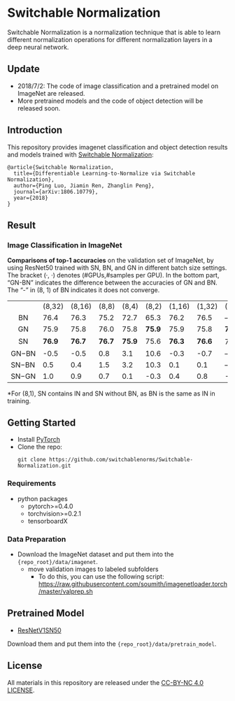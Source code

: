 # Switchable Normalization

Switchable Normalization is a normalization technique that is able to learn different normalization operations for different normalization layers in a deep neural network.

## Update

- 2018/7/2: The code of image classification and a pretrained model on ImageNet are released.
- More pretrained models and the code of object detection will be released soon.

## Introduction

This repository provides imagenet classification and object detection results and models trained with [Switchable Normalization](https://arxiv.org/abs/1806.10779):

```
@article{Switchable Normalization,
  title={Differentiable Learning-to-Normalize via Switchable Normalization},
  author={Ping Luo, Jiamin Ren, Zhanglin Peng},
  journal={arXiv:1806.10779},
  year={2018}
}
```
## Result
### Image Classification in ImageNet
**Comparisons of top-1 accuracies** on the validation set of ImageNet, by using ResNet50 trained with SN, BN, and GN in different batch size settings. The bracket (·, ·) denotes (#GPUs,#samples per GPU). In the bottom part, “GN-BN” indicates the difference between the accuracies of GN and BN. The “-” in (8, 1) of BN indicates it does not converge.
<table>
<tbody>
<tr class="odd">
<td style="text-align: left;"></td>
<td style="text-align: left;">(8,32)</td>
<td style="text-align: left;">(8,16)</td>
<td style="text-align: left;">(8,8)</td>
<td style="text-align: left;">(8,4)</td>
<td style="text-align: left;">(8,2)</td>
<td style="text-align: left;">(1,16)</td>
<td style="text-align: left;">(1,32)</td>
<td style="text-align: left;">(8,1)</td>
<td style="text-align: left;">(1,8)</td>
</tr>
<tr class="even">
<td style="text-align: center;">BN <span class="citation" data-cites="BN"></span></td>
<td style="text-align: left;">76.4</td>
<td style="text-align: left;">76.3</td>
<td style="text-align: left;">75.2</td>
<td style="text-align: left;">72.7</td>
<td style="text-align: left;">65.3</td>
<td style="text-align: left;">76.2</td>
<td style="text-align: left;">76.5</td>
<td style="text-align: left;">–</td>
<td style="text-align: left;">75.4</td>
</tr>
<tr class="odd">
<td style="text-align: center;">GN <span class="citation" data-cites="GN"></span></td>
<td style="text-align: left;">75.9</td>
<td style="text-align: left;">75.8</td>
<td style="text-align: left;">76.0</td>
<td style="text-align: left;">75.8</td>
<td style="text-align: left;"><strong>75.9</strong></td>
<td style="text-align: left;">75.9</td>
<td style="text-align: left;">75.8</td>
<td style="text-align: left;"><strong>75.5</strong></td>
<td style="text-align: left;">75.5</td>
</tr>
<tr class="even">
<td style="text-align: center;">SN</td>
<td style="text-align: left;"><strong>76.9</strong></td>
<td style="text-align: left;"><strong>76.7</strong></td>
<td style="text-align: left;"><strong>76.7</strong></td>
<td style="text-align: left;"><strong>75.9</strong></td>
<td style="text-align: left;">75.6</td>
<td style="text-align: left;"><strong>76.3</strong></td>
<td style="text-align: left;"><strong>76.6</strong></td>
<td style="text-align: left;">75.0<sup>*</sup></td>
<td style="text-align: left;"><strong>75.9</strong></td>
</tr>
<tr class="odd">
<td style="text-align: left;"><span>GN</span><span class="math inline">−</span><span>BN</span></td>
<td style="text-align: left;">-0.5</td>
<td style="text-align: left;">-0.5</td>
<td style="text-align: left;">0.8</td>
<td style="text-align: left;">3.1</td>
<td style="text-align: left;"><span>10.6</span></td>
<td style="text-align: left;">-0.3</td>
<td style="text-align: left;">-0.7</td>
<td style="text-align: left;">–</td>
<td style="text-align: left;">0.1</td>
</tr>
<tr class="even">
<td style="text-align: left;"><span>SN</span><span class="math inline">−</span><span>BN</span></td>
<td style="text-align: left;"><span>0.5</span></td>
<td style="text-align: left;"><span>0.4</span></td>
<td style="text-align: left;"><span>1.5</span></td>
<td style="text-align: left;">3.2</td>
<td style="text-align: left;">10.3</td>
<td style="text-align: left;">0.1</td>
<td style="text-align: left;">0.1</td>
<td style="text-align: left;">–</td>
<td style="text-align: left;">0.5</td>
</tr>
<tr class="odd">
<td style="text-align: left;"><span>SN</span><span class="math inline">−</span><span>GN</span></td>
<td style="text-align: left;"><span>1.0</span></td>
<td style="text-align: left;"><span>0.9</span></td>
<td style="text-align: left;"><span>0.7</span></td>
<td style="text-align: left;">0.1</td>
<td style="text-align: left;">-0.3</td>
<td style="text-align: left;">0.4</td>
<td style="text-align: left;">0.8</td>
<td style="text-align: left;">-0.5</td>
<td style="text-align: left;">0.4</td>
</tr>
</tbody>
</table>
*For (8,1), SN contains IN and SN without BN, as BN is the same as IN in training.


## Getting Started
* Install [PyTorch](http://pytorch.org/)
* Clone the repo:
  ```
  git clone https://github.com/switchablenorms/Switchable-Normalization.git
  ```

### Requirements
- python packages
  - pytorch>=0.4.0
  - torchvision>=0.2.1
  - tensorboardX
  
### Data Preparation
- Download the ImageNet dataset and put them into the `{repo_root}/data/imagenet`.
  - move validation images to labeled subfolders
    - To do this, you can use the following script: https://raw.githubusercontent.com/soumith/imagenetloader.torch/master/valprep.sh
 
## Pretrained Model

- [ResNetV1SN50](https://drive.google.com/file/d/1N-hCcu6ri4zDEPWBAz4IZ8D7R0hq4Y_m/view?usp=sharing)

Download them and put them into the `{repo_root}/data/pretrain_model`.

## License

All materials in this repository are released under the [CC-BY-NC 4.0 LICENSE](https://creativecommons.org/licenses/by-nc/4.0/).

